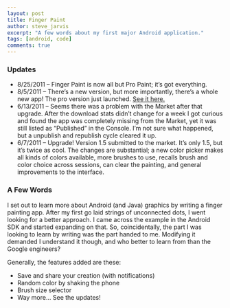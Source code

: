 ```yaml
---
layout: post
title: Finger Paint
author: steve_jarvis
excerpt: "A few words about my first major Android application."
tags: [android, code]
comments: true
---
```


### Updates

* 8/25/2011 – Finger Paint is now all but Pro Paint; it’s got everything.
* 8/5/2011 – There’s a new version, but more importantly, there’s a whole new app! The pro version just launched. <a href="https://market.android.com/details?id=com.sajarvis.paint" target="_blank">See it here.</a>
* 6/13/2011 – Seems there was a problem with the Market after that upgrade. After the download stats didn’t change for a week I got curious and found the app was completely missing from the Market, yet it was still listed as “Published” in the Console. I’m not sure what happened, but a unpublish and republish cycle cleared it up.
* 6/7/2011 – Upgrade! Version 1.5 submitted to the market. It’s only 1.5, but it’s twice as cool. The changes are substantial; a new color picker makes all kinds of colors available, more brushes to use, recalls brush and color choice across sessions, can clear the painting, and general improvements to the interface.

### A Few Words

I set out to learn more about Android (and Java) graphics by writing a finger painting app. After my first go laid strings of unconnected dots, I went looking for a better approach. I came across the example in the Android SDK and started expanding on that. So, coincidentally, the part I was looking to learn by writing was the part handed to me. Modifying it demanded I understand it though, and who better to learn from than the Google engineers?

Generally, the features added are these:

* Save and share your creation (with notifications)
* Random color by shaking the phone
* Brush size selector
* Way more… See the updates!

